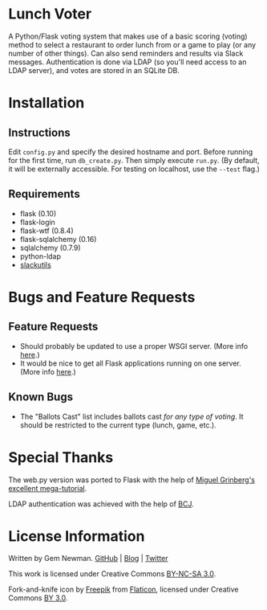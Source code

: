 Lunch Voter
===========

A Python/Flask voting system that makes use of a basic scoring (voting) method to select a restaurant to order lunch from or a game to play (or any number of other things). Can also send reminders and results via Slack messages. Authentication is done via LDAP (so you'll need access to an LDAP server), and votes are stored in an SQLite DB.

Installation
============

Instructions
------------

Edit `config.py` and specify the desired hostname and port. Before running for the first time, run `db_create.py`. Then simply execute `run.py`. (By default, it will be externally accessible. For testing on localhost, use the `--test` flag.)

Requirements
------------

* flask (0.10)
* flask-login
* flask-wtf (0.8.4)
* flask-sqlalchemy (0.16)
* sqlalchemy (0.7.9)
* python-ldap
* [slackutils](https://github.com/spurll/slackutils/)

Bugs and Feature Requests
=========================

Feature Requests
----------------

* Should probably be updated to use a proper WSGI server. (More info [here](http://flask.pocoo.org/docs/0.10/deploying/#deployment).)
* It would be nice to get all Flask applications running on one server. (More info [here](http://flask.pocoo.org/docs/0.10/patterns/appdispatch/#combining-applications).)

Known Bugs
----------

* The "Ballots Cast" list includes ballots cast *for any type of voting*. It should be restricted to the current type (lunch, game, etc.).

Special Thanks
==============

The web.py version was ported to Flask with the help of [Miguel Grinberg's excellent mega-tutorial](http://blog.miguelgrinberg.com/post/the-flask-mega-tutorial-part-i-hello-world).

LDAP authentication was achieved with the help of [BCJ](https://github.com/bcj).

License Information
===================

Written by Gem Newman. [GitHub](https://github.com/spurll/) | [Blog](http://www.startleddisbelief.com) | [Twitter](https://twitter.com/spurll)

This work is licensed under Creative Commons [BY-NC-SA 3.0](https://creativecommons.org/licenses/by-nc-sa/3.0/).

Fork-and-knife icon by [Freepik](http://www.freepik.com) from [Flaticon](http://www.flaticon.com), licensed under Creative Commons [BY 3.0](https://creativecommons.org/licenses/by/3.0/).
